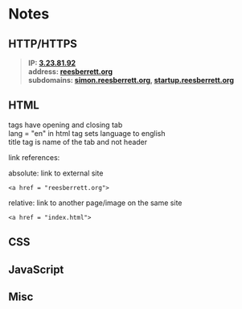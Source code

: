 # Notes

## HTTP/HTTPS

> **IP: [3.23.81.92](3.23.81.92)  
> address: [reesberrett.org](reesberrett.org)  
> subdomains: [simon.reesberrett.org](simon.reesberrett.org), [startup.reesberrett.org](startup.reesberrett.org)**  

## HTML

tags have opening and closing tab  
lang = "en" in html tag sets language to english  
title tag is name of the tab and not header  
  
link references: 
  
absolute: link to external site  
```
<a href = "reesberrett.org">  
```
    
relative: link to another page/image on the same site  
```
<a href = "index.html">  
```  

## CSS

## JavaScript

## Misc
